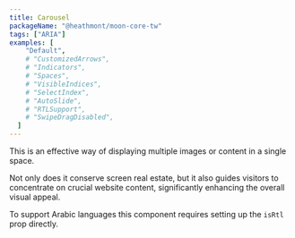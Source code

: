 ```yaml
---
title: Carousel
packageName: "@heathmont/moon-core-tw"
tags: ["ARIA"]
examples: [
    "Default",
    # "CustomizedArrows",
    # "Indicators",
    # "Spaces",
    # "VisibleIndices",
    # "SelectIndex",
    # "AutoSlide",
    # "RTLSupport",
    # "SwipeDragDisabled",
  ]
---
```


This is an effective way of displaying multiple images or content in a single space.

Not only does it conserve screen real estate, but it also guides visitors to concentrate on crucial website content, significantly enhancing the overall visual appeal.

To support Arabic languages this component requires setting up the `isRtl` prop directly.
